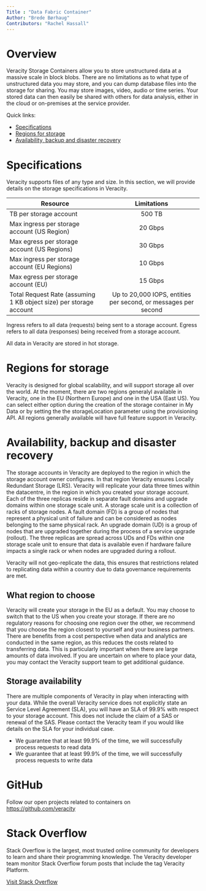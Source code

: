 ```yaml
---
Title : "Data Fabric Container"
Author: "Brede Børhaug"
Contributors: "Rachel Hassall"
---
```


# Overview 
Veracity Storage Containers allow you to store unstructured data at a massive scale in block blobs. There are no limitations as to what type of unstructured data you may store, and you can dump database files into the storage for sharing. You may store images, video, audio or time series. Your stored data can then easily be shared with others for data analysis, either in the cloud or on-premises at the service provider.


Quick links:

- [Specifications](#specifications)
- [Regions for storage](#regions-for-storage)
- [Availability, backup and disaster recovery](#availability-backup-and-disaster-recovery)


# Specifications
Veracity supports files of any type and size. In this section, we will provide details on the storage specifications in Veracity.

|Resource | Limitations |
| ------------- |:-------------:|
| TB per storage account | 500 TB|
| Max ingress per storage account (US Region) |	20 Gbps |
| Max egress per storage account (US Regions) |	30 Gbps |
| Max ingress per storage account (EU Regions) | 10 Gbps |
| Max egress per storage account (EU) |	15 Gbps |
| Total Request Rate (assuming 1 KB object size) per storage account | Up to 20,000 IOPS, entities per second, or messages per second |

Ingress refers to all data (requests) being sent to a storage account. Egress refers to all data (responses) being received from a storage account.

All data in Veracity are stored in hot storage.

# Regions for storage 
Veracity is designed for global scalability, and will support storage all over the world. At the moment, there are two regions generalyl available in Veracity, one in the EU (Northern Europe) and one in the USA (East US). You can select either option during the creation of the storage container in My Data or by setting the the storageLocation parameter using the provisioning API. All regions generally available will have full feature support in Veracity.


# Availability, backup and disaster recovery
The storage accounts in Veracity are deployed to the region in which the storage account owner configures. In that region Veracity ensures Locally Redundant Storage (LRS). Veracity will replicate your data three times within the datacentre, in the region in which you created your storage account. Each of the three replicas reside in separate fault domains and upgrade domains within one storage scale unit. A storage scale unit is a collection of racks of storage nodes. A fault domain (FD) is a group of nodes that represent a physical unit of failure and can be considered as nodes belonging to the same physical rack. An upgrade domain (UD) is a group of nodes that are upgraded together during the process of a service upgrade (rollout). The three replicas are spread across UDs and FDs within one storage scale unit to ensure that data is available even if hardware failure impacts a single rack or when nodes are upgraded during a rollout.

Veracity will not geo-replicate the data, this ensures that restrictions related to replicating data within a country due to data governance requirements are met. 

## What region to choose
Veracity will create your storage in the EU as a default. You may choose to switch that to the US when you create your storage. If there are no regulatory reasons for choosing one region over the other, we recommend that you choose the region closest to yourself and your business partners. There are benefits from a cost perspective when data and analytics are conducted in the same region, as this reduces the costs related to transferring data. This is particularly important when there are large amounts of data involved. If you are uncertain on where to place your data, you may contact the Veracity support team to get additional guidance.

## Storage availability
There are multiple components of Veracity in play when interacting with your data. While the overall Veracity service does not explicitly state an Service Level Agreement (SLA), you will have an SLA of 99.9% with respect to your storage account. This does not include the claim of a SAS or renewal of the SAS. Please contact the Veracity team if you would like details on the SLA for your individual case.

- We guarantee that at least 99.9%  of the time, we will successfully process requests to read data 
- We guarantee that at least 99.9%  of the time, we will successfully process requests to write data



# GitHub
Follow our open projects related to containers on https://github.com/veracity

# Stack Overflow
Stack Overflow is the largest, most trusted online community for developers to learn and share their programming knowledge. The Veracity developer team monitor Stack Overflow forum posts that include the tag Veracity Platform.

[Visit Stack Overflow](https://stackoverflow.com/questions/tagged/veracity+platform?mode=all)
 

 
